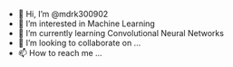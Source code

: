 - 👋 Hi, I’m @mdrk300902
- 👀 I’m interested in Machine Learning
- 🌱 I’m currently learning Convolutional Neural Networks
- 💞️ I’m looking to collaborate on ...
- 📫 How to reach me ...

<!---
mdrk300902/mdrk300902 is a ✨ special ✨ repository because its `README.md` (this file) appears on your GitHub profile.
You can click the Preview link to take a look at your changes.
--->
